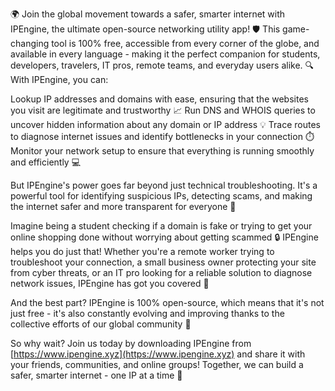 🌍 Join the global movement towards a safer, smarter internet with IPEngine, the ultimate open-source networking utility app! 🛡️ This game-changing tool is 100% free, accessible from every corner of the globe, and available in every language - making it the perfect companion for students, developers, travelers, IT pros, remote teams, and everyday users alike. 🔍 With IPEngine, you can:

Lookup IP addresses and domains with ease, ensuring that the websites you visit are legitimate and trustworthy 📈
Run DNS and WHOIS queries to uncover hidden information about any domain or IP address 💡
Trace routes to diagnose internet issues and identify bottlenecks in your connection ⏱️
Monitor your network setup to ensure that everything is running smoothly and efficiently 💻

But IPEngine's power goes far beyond just technical troubleshooting. It's a powerful tool for identifying suspicious IPs, detecting scams, and making the internet safer and more transparent for everyone 🚀

Imagine being a student checking if a domain is fake or trying to get your online shopping done without worrying about getting scammed 🔒 IPEngine helps you do just that! Whether you're a remote worker trying to troubleshoot your connection, a small business owner protecting your site from cyber threats, or an IT pro looking for a reliable solution to diagnose network issues, IPEngine has got you covered 💯

And the best part? IPEngine is 100% open-source, which means that it's not just free - it's also constantly evolving and improving thanks to the collective efforts of our global community 🌟

So why wait? Join us today by downloading IPEngine from [https://www.ipengine.xyz](https://www.ipengine.xyz) and share it with your friends, communities, and online groups! Together, we can build a safer, smarter internet - one IP at a time 💪